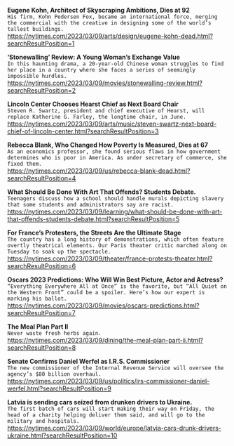 **Eugene Kohn, Architect of Skyscraping Ambitions, Dies at 92**\
`His firm, Kohn Pedersen Fox, became an international force, merging the commercial with the creative in designing some of the world’s tallest buildings.`\
https://nytimes.com/2023/03/09/arts/design/eugene-kohn-dead.html?searchResultPosition=1

**‘Stonewalling’ Review: A Young Woman’s Exchange Value**\
`In this haunting drama, a 20-year-old Chinese woman struggles to find her place in a country where she faces a series of seemingly impossible hurdles.`\
https://nytimes.com/2023/03/09/movies/stonewalling-review.html?searchResultPosition=2

**Lincoln Center Chooses Hearst Chief as Next Board Chair**\
`Steven R. Swartz, president and chief executive of Hearst, will replace Katherine G. Farley, the longtime chair, in June.`\
https://nytimes.com/2023/03/09/arts/music/steven-swartz-next-board-chief-of-lincoln-center.html?searchResultPosition=3

**Rebecca Blank, Who Changed How Poverty Is Measured, Dies at 67**\
`As an economics professor, she found serious flaws in how government determines who is poor in America. As under secretary of commerce, she fixed them.`\
https://nytimes.com/2023/03/09/us/rebecca-blank-dead.html?searchResultPosition=4

**What Should Be Done With Art That Offends? Students Debate.**\
`Teenagers discuss how a school should handle murals depicting slavery that some students and administrators say are racist.`\
https://nytimes.com/2023/03/09/learning/what-should-be-done-with-art-that-offends-students-debate.html?searchResultPosition=5

**For France’s Protesters, the Streets Are the Ultimate Stage**\
`The country has a long history of demonstrations, which often feature overtly theatrical elements. Our Paris theater critic marched along on Tuesday to soak up the spectacle.`\
https://nytimes.com/2023/03/09/theater/france-protests-theater.html?searchResultPosition=6

**Oscars 2023 Predictions: Who Will Win Best Picture, Actor and Actress?**\
`“Everything Everywhere All at Once” is the favorite, but “All Quiet on the Western Front” could be a spoiler. Here’s how our expert is marking his ballot.`\
https://nytimes.com/2023/03/09/movies/oscars-predictions.html?searchResultPosition=7

**The Meal Plan Part II**\
`Never waste fresh herbs again.`\
https://nytimes.com/2023/03/09/dining/the-meal-plan-part-ii.html?searchResultPosition=8

**Senate Confirms Daniel Werfel as I.R.S. Commissioner**\
`The new commissioner of the Internal Revenue Service will oversee the agency’s $80 billion overhaul.`\
https://nytimes.com/2023/03/09/us/politics/irs-commissioner-daniel-werfel.html?searchResultPosition=9

**Latvia is sending cars seized from drunken drivers to Ukraine.**\
`The first batch of cars will start making their way on Friday, the head of a charity helping deliver them said, and will go to the military and hospitals.`\
https://nytimes.com/2023/03/09/world/europe/latvia-cars-drunk-drivers-ukraine.html?searchResultPosition=10

